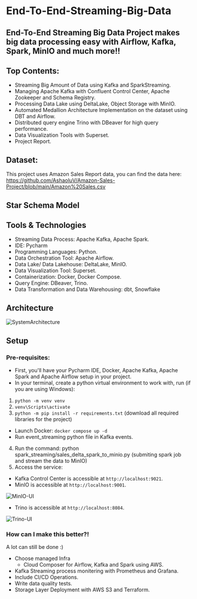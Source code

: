 # End-To-End-Streaming-Big-Data
## End-To-End Streaming Big Data Project makes big data processing easy with Airflow, Kafka, Spark, MinIO and much more!!

## Top Contents:
+ Streaming Big Amount of Data using Kafka and SparkStreaming.
+ Managing Apache Kafka with Confluent Control Center, Apache Zookeeper and Schema Registry.
+ Processing Data Lake using DeltaLake, Object Storage with MinIO.
+ Automated Medallion Architecture Implementation on the dataset using DBT and Airflow.
+ Distributed query engine Trino with DBeaver for high query performance.
+ Data Visualization Tools with Superset.
+ Project Report.

## Dataset:
This project uses Amazon Sales Report data, you can find the data here: https://github.com/AshaoluV/Amazon-Sales-Project/blob/main/Amazon%20Sales.csv

## Star Schema Model

## Tools & Technologies
+ Streaming Data Process: Apache Kafka, Apache Spark.
+ IDE: Pycharm
+ Programming Languages: Python.
+ Data Orchestration Tool: Apache Airflow.
+ Data Lake/ Data Lakehouse: DeltaLake, MinIO.
+ Data Visualization Tool: Superset.
+ Containerization: Docker, Docker Compose.
+ Query Engine: DBeaver, Trino.
+ Data Transformation and Data Warehousing: dbt, Snowflake

## Architecture
![SystemArchitecture](https://github.com/user-attachments/assets/8dcc3bc9-bd58-4702-b33e-d1bc65a2d095)

## Setup
### Pre-requisites: 
+ First, you'll have your Pycharm IDE, Docker, Apache Kafka, Apache Spark and Apache Airflow setup in your project.
+ In your terminal, create a python virtual environment to work with, run (if you are using Windows):
1. ```python -m venv venv```
2. ```venv\Scripts\activate```
3. ```python -m pip install -r requirements.txt``` (download all required libraries for the project)
+ Launch Docker: ```docker compose up -d```
+ Run event_streaming python file in Kafka events.
4. Run the command: python spark_streaming/sales_delta_spark_to_minio.py (submiting spark job and stream the data to MinIO)
5. Access the service:
  + Kafka Control Center is accessible at `http://localhost:9021`.
  + MinIO is accessible at `http://localhost:9001`.

![MinIO-UI](https://github.com/user-attachments/assets/be80d18f-8a63-4bf1-9bfc-1e1bdc6c9bdf)

  + Trino is accessible at `http://localhost:8084`.

![Trino-UI](https://github.com/user-attachments/assets/704a5de4-2c07-46a4-ac23-ecdd509ebc2d)


### How can I make this better?!
A lot can still be done :)
+ Choose managed Infra
  + Cloud Composer for Airflow, Kafka and Spark using AWS.
+ Kafka Streaming process monitering with Prometheus and Grafana.
+ Include CI/CD Operations.
+ Write data quality tests.
+ Storage Layer Deployment with AWS S3 and Terraform.
